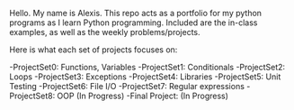 Hello. My name is Alexis. This repo acts as a portfolio for my python programs as I learn Python programming. Included are the in-class examples, as well as the weekly problems/projects.

Here is what each set of projects focuses on:

-ProjectSet0: Functions, Variables
-ProjectSet1: Conditionals
-ProjectSet2: Loops
-ProjectSet3: Exceptions
-ProjectSet4: Libraries
-ProjectSet5: Unit Testing
-ProjectSet6: File I/O
-ProjectSet7: Regular expressions
-ProjectSet8: OOP (In Progress)
-Final Project: (In Progress)


